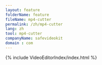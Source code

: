 ```yaml
---
layout: feature
folderName: feature
fileName: mp4-cutter
permalink: /zh/mp4-cutter
lang: zh
tool: mp4-cutter
companyName: safevideokit
domain : com
---
```


{% include VideoEditorIndex/index.html %}

   